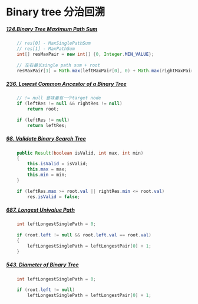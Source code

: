 # Binary tree 分治回溯

##### [124.Binary Tree Maximum Path Sum](https://leetcode.com/submissions/detail/383424572/)
```java
    // res[0] - MaxSinglePathSum
    // res[1] - MaxPathSum
    int[] resMaxPair = new int[] {0, Integer.MIN_VALUE};
    
    // 左右最长single path sum + root
    resMaxPair[1] = Math.max(leftMaxPair[0], 0) + Math.max(rightMaxPair[0], 0) + root.val
```

##### [236. Lowest Common Ancestor of a Binary Tree](https://leetcode.com/submissions/detail/383535536/)
```java
    // != null 意味着有一个target node
    if (leftRes != null && rightRes != null)
        return root;
    
    if (leftRes != null)
        return leftRes;
```

##### [98. Validate Binary Search Tree](https://leetcode.com/submissions/detail/383578242/)
```java
    public Result(boolean isValid, int max, int min)
    {
        this.isValid = isValid;
        this.max = max;
        this.min = min;
    }
    
    if (leftRes.max >= root.val || rightRes.min <= root.val)
        res.isValid = false;
```

##### [687. Longest Univalue Path](https://leetcode.com/submissions/detail/383351782/)
```java
    int leftLongestSinglePath = 0;
    
    if (root.left != null && root.left.val == root.val) 
    {
        leftLongestSinglePath = leftLongestPair[0] + 1;
    }
```

##### [543. Diameter of Binary Tree](https://leetcode.com/submissions/detail/383417408/)
```java
    int leftLongestSinglePath = 0;
    
    if (root.left != null)
        leftLongestSinglePath = leftLongestPair[0] + 1;
```
